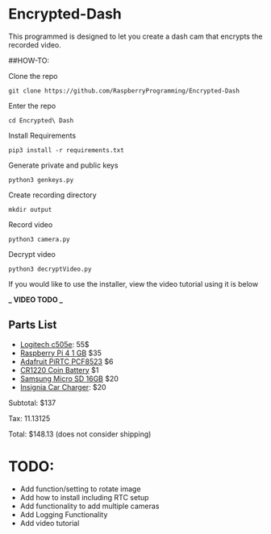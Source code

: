 # Encrypted-Dash

This programmed is designed to let you create a dash cam that encrypts the recorded video.

##HOW-TO:

Clone the repo

`git clone https://github.com/RaspberryProgramming/Encrypted-Dash`

Enter the repo

`cd Encrypted\ Dash`

Install Requirements

`pip3 install -r requirements.txt`

Generate private and public keys

`python3 genkeys.py`

Create recording directory

`mkdir output`

Record video

`python3 camera.py`

Decrypt video

`python3 decryptVideo.py`

If you would like to use the installer, view the video tutorial using it is below

**_ VIDEO TODO _**

## Parts List

- [Logitech c505e](https://www.logitech.com/en-us/products/webcams/c505e-business-webcam.960-001385.html): 55$
- [Raspberry Pi 4 1 GB](https://www.adafruit.com/product/4295) $35
- [Adafruit PiRTC PCF8523](https://www.adafruit.com/product/3386) $6
- [CR1220 Coin Battery](https://www.adafruit.com/product/380) $1
- [Samsung Micro SD 16GB](https://www.adafruit.com/product/2693) $20
- [Insignia Car Charger](https://www.bestbuy.com/site/insignia-vehicle-charger-black/6257430.p?skuId=6257430): $20

Subtotal: $137

Tax: 11.13125

Total: $148.13 (does not consider shipping)

# TODO:

- Add function/setting to rotate image
- Add how to install including RTC setup
- Add functionality to add multiple cameras
- Add Logging Functionality
- Add video tutorial
